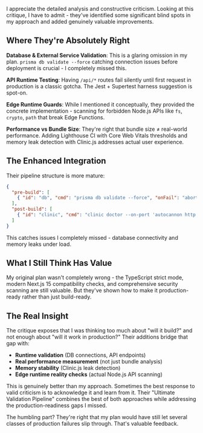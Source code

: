 I appreciate the detailed analysis and constructive criticism. Looking at this critique, I have to admit - they've identified some significant blind spots in my approach and added genuinely valuable improvements.

## Where They're Absolutely Right

**Database & External Service Validation**: This is a glaring omission in my plan. `prisma db validate --force` catching connection issues before deployment is crucial - I completely missed this.

**API Runtime Testing**: Having `/api/*` routes fail silently until first request in production is a classic gotcha. The Jest + Supertest harness suggestion is spot-on.

**Edge Runtime Guards**: While I mentioned it conceptually, they provided the concrete implementation - scanning for forbidden Node.js APIs like `fs`, `crypto`, `path` that break Edge Functions.

**Performance vs Bundle Size**: They're right that bundle size ≠ real-world performance. Adding Lighthouse CI with Core Web Vitals thresholds and memory leak detection with Clinic.js addresses actual user experience.

## The Enhanced Integration

Their pipeline structure is more mature:

```json
{
  "pre-build": [
    { "id": "db", "cmd": "prisma db validate --force", "onFail": "abort" }
  ],
  "post-build": [
    { "id": "clinic", "cmd": "clinic doctor --on-port 'autocannon http://localhost:3000' -- node .next/standalone/server.js", "onFail": "warn" }
  ]
}
```

This catches issues I completely missed - database connectivity and memory leaks under load.

## What I Still Think Has Value

My original plan wasn't completely wrong - the TypeScript strict mode, modern Next.js 15 compatibility checks, and comprehensive security scanning are still valuable. But they've shown how to make it production-ready rather than just build-ready.

## The Real Insight

The critique exposes that I was thinking too much about "will it build?" and not enough about "will it work in production?" Their additions bridge that gap with:

- **Runtime validation** (DB connections, API endpoints)
- **Real performance measurement** (not just bundle analysis)
- **Memory stability** (Clinic.js leak detection)
- **Edge runtime reality checks** (actual Node.js API scanning)

This is genuinely better than my approach. Sometimes the best response to valid criticism is to acknowledge it and learn from it. Their "Ultimate Validation Pipeline" combines the best of both approaches while addressing the production-readiness gaps I missed.

The humbling part? They're right that my plan would have still let several classes of production failures slip through. That's valuable feedback.
